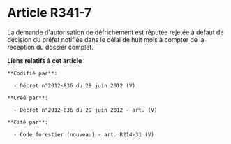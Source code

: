 # Article R341-7

La demande d'autorisation de défrichement est réputée rejetée à défaut de décision du préfet notifiée dans le délai de huit
mois à compter de la réception du dossier complet.

**Liens relatifs à cet article**

	**Codifié par**:

	  - Décret n°2012-836 du 29 juin 2012 (V)

	**Créé par**:

	  - Décret n°2012-836 du 29 juin 2012 - art. (V)

	**Cité par**:

	  - Code forestier (nouveau) - art. R214-31 (V)
